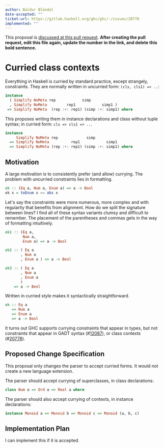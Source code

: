 ```yaml
---
author: Baldur Blöndal
date-accepted: ""
ticket-url: https://gitlab.haskell.org/ghc/ghc/-/issues/20778
implemented: ""
---
```


This proposal is [discussed at this pull request](https://github.com/ghc-proposals/ghc-proposals/pull/0>).
**After creating the pull request, edit this file again, update the number in
the link, and delete this bold sentence.**

# Curried class contexts

Everything in Haskell is curried by standard practice, except strangely, constraints.
They are normally written in uncurried form: `(cls, cls1) => ..`:

```haskell
instance
  ( Simplify NoMeta rep            simp
  , Simplify NoMeta         rep1            simp1 )
 => Simplify NoMeta  (rep :+: rep1) (simp :+: simp1) where
```

This proposes writing them in instance declarations and class without tuple syntax; in curried form: `cls => cls1 => ..`. 

```haskell
instance
     Simplify NoMeta rep             simp
  => Simplify NoMeta          rep1            simp1
  => Simplify NoMeta (rep :+: rep1) (simp :+: simp1) where
```

## Motivation

A large motivation is to consistently prefer (and allow) currying. The problem with uncurried constraints lies in formatting.

```haskell
ok :: (Eq a, Num a, Enum a) => a -> Bool
ok x = toEnum x == abs x
```

Let's say the constraints were more numerous, more complex and with regularity that benefits from alignment.
How do we split the signature between lines? I find all of these syntax variants clumsy and difficult to remember. The placement of the parentheses and commas gets in the way of formatting intuitively.

```haskell
ok1 :: (Eq a,
        Num a,
        Enum a) => a -> Bool

ok2 :: ( Eq a
       , Num a
       , Enum a ) => a -> Bool

ok3 :: ( Eq a
       , Num a
       , Enum a
       )
    => a -> Bool
```

Written in curried style makes it syntactically straightforward.

```haskell
ok :: Eq a
   => Num a
   => Enum a
   => a -> Bool
```

It turns out GHC supports currying constraints that appear in types, but not constraints that appear in GADT syntax (#[12087](https://gitlab.haskell.org/ghc/ghc/-/issues/12087)), or class contexts (#[20778](https://gitlab.haskell.org/ghc/ghc/-/issues/20778)).

## Proposed Change Specification

This proposal only changes the parser to accept curried forms. It would not create a new language extension.

The parser should accept currying of superclasses, in class declarations:

```haskell
class Num a => Ord a => Real a where
```

The parser should also accept currying of contexts, in instance declarations:

```haskell
instance Monoid a => Monoid b => Monoid c => Monoid (a, b, c) 
```

## Implementation Plan

I can implement this if it is accepted.
